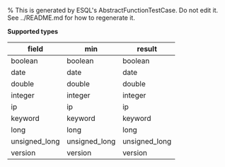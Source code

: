 % This is generated by ESQL's AbstractFunctionTestCase. Do not edit it. See ../README.md for how to regenerate it.

**Supported types**

| field | min | result |
| --- | --- | --- |
| boolean | boolean | boolean |
| date | date | date |
| double | double | double |
| integer | integer | integer |
| ip | ip | ip |
| keyword | keyword | keyword |
| long | long | long |
| unsigned_long | unsigned_long | unsigned_long |
| version | version | version |

